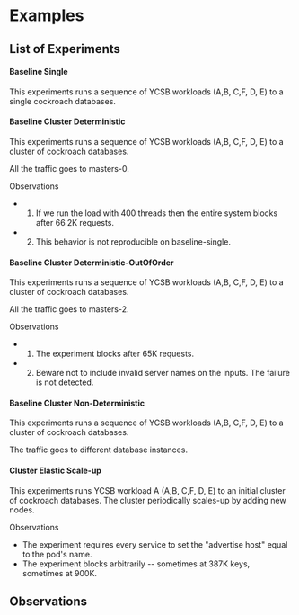 # Examples

## List of Experiments

#### Baseline Single

This experiments runs a sequence of YCSB workloads (A,B, C,F, D, E) to a single cockroach databases.

#### Baseline Cluster Deterministic

This experiments runs a sequence of YCSB workloads (A,B, C,F, D, E) to a cluster of cockroach databases.

All the traffic goes to masters-0.

Observations

*
    1. If we run the load with 400 threads then the entire system blocks after 66.2K requests.

*
    2. This behavior is not reproducible on baseline-single.

#### Baseline Cluster Deterministic-OutOfOrder

This experiments runs a sequence of YCSB workloads (A,B, C,F, D, E) to a cluster of cockroach databases.

All the traffic goes to masters-2.

Observations

*
    1. The experiment blocks after 65K requests.
*
    2. Beware not to include invalid server names on the inputs. The failure is not detected.

#### Baseline Cluster Non-Deterministic

This experiments runs a sequence of YCSB workloads (A,B, C,F, D, E) to a cluster of cockroach databases.

The traffic goes to different database instances.

#### Cluster Elastic Scale-up

This experiments runs YCSB workload A (A,B, C,F, D, E) to an initial cluster of cockroach databases. The cluster
periodically scales-up by adding new nodes.

Observations

* The experiment requires every service to set the "advertise host" equal to the pod's name.
* The experiment blocks arbitrarily -- sometimes at 387K keys, sometimes at 900K.

## Observations
 



   